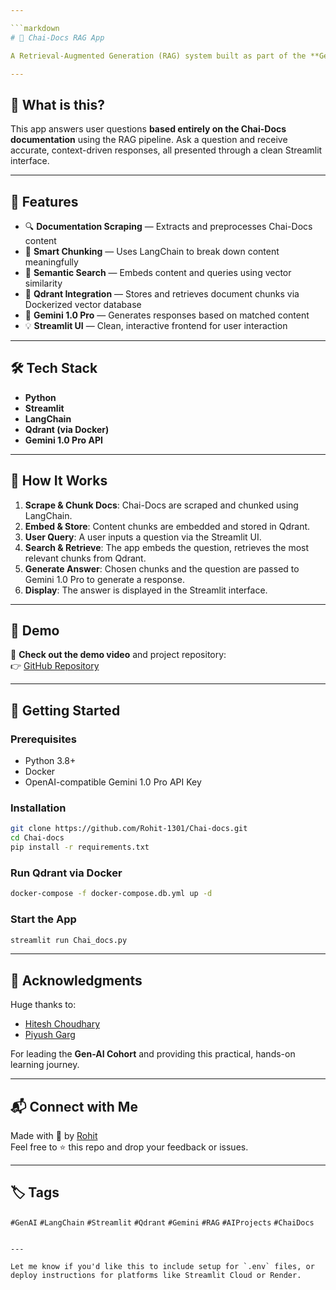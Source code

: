 ```yaml
---

```markdown
# 🚀 Chai-Docs RAG App

A Retrieval-Augmented Generation (RAG) system built as part of the **Gen-AI Cohort** led by [Hitesh Choudhary](https://github.com/hiteshchoudhary) and [Piyush Garg](https://github.com/piyushgarg-dev). This project demonstrates how modern Gen-AI systems can leverage documentation and vector databases to produce accurate, context-aware answers.

---
```


## 📌 What is this?

This app answers user questions **based entirely on the Chai-Docs documentation** using the RAG pipeline. Ask a question and receive accurate, context-driven responses, all presented through a clean Streamlit interface.

---

## 🎯 Features

- 🔍 **Documentation Scraping** — Extracts and preprocesses Chai-Docs content
- 🧠 **Smart Chunking** — Uses LangChain to break down content meaningfully
- 🧭 **Semantic Search** — Embeds content and queries using vector similarity
- 💾 **Qdrant Integration** — Stores and retrieves document chunks via Dockerized vector database
- 🤖 **Gemini 1.0 Pro** — Generates responses based on matched content
- 💡 **Streamlit UI** — Clean, interactive frontend for user interaction

---

## 🛠️ Tech Stack

- **Python**
- **Streamlit**
- **LangChain**
- **Qdrant (via Docker)**
- **Gemini 1.0 Pro API**

---

## 🔄 How It Works

1. **Scrape & Chunk Docs**: Chai-Docs are scraped and chunked using LangChain.
2. **Embed & Store**: Content chunks are embedded and stored in Qdrant.
3. **User Query**: A user inputs a question via the Streamlit UI.
4. **Search & Retrieve**: The app embeds the question, retrieves the most relevant chunks from Qdrant.
5. **Generate Answer**: Chosen chunks and the question are passed to Gemini 1.0 Pro to generate a response.
6. **Display**: The answer is displayed in the Streamlit interface.

---

## 🧪 Demo

🎥 **Check out the demo video** and project repository:  
👉 [GitHub Repository](https://github.com/Rohit-1301/Chai-docs)

---

## 🧰 Getting Started

### Prerequisites

- Python 3.8+
- Docker
- OpenAI-compatible Gemini 1.0 Pro API Key

### Installation

```bash
git clone https://github.com/Rohit-1301/Chai-docs.git
cd Chai-docs
pip install -r requirements.txt
```

### Run Qdrant via Docker

```bash
docker-compose -f docker-compose.db.yml up -d
```

### Start the App

```bash
streamlit run Chai_docs.py
```

---

## 🤝 Acknowledgments

Huge thanks to:

- [Hitesh Choudhary](https://github.com/hiteshchoudhary)
- [Piyush Garg](https://github.com/piyushgarg-dev)

For leading the **Gen-AI Cohort** and providing this practical, hands-on learning journey.

---

## 📬 Connect with Me

Made with 💙 by [Rohit](https://github.com/Rohit-1301)  
Feel free to ⭐ this repo and drop your feedback or issues.

---

## 🏷️ Tags

`#GenAI` `#LangChain` `#Streamlit` `#Qdrant` `#Gemini` `#RAG` `#AIProjects` `#ChaiDocs`
```

---

Let me know if you'd like this to include setup for `.env` files, or deploy instructions for platforms like Streamlit Cloud or Render.
